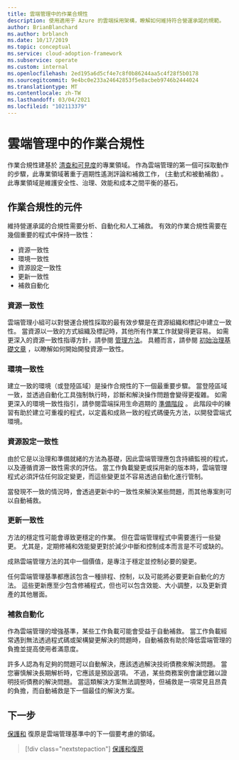 ```yaml
---
title: 雲端管理中的作業合規性
description: 使用適用于 Azure 的雲端採用架構，瞭解如何維持符合營運承諾的規範。
author: BrianBlanchard
ms.author: brblanch
ms.date: 10/17/2019
ms.topic: conceptual
ms.service: cloud-adoption-framework
ms.subservice: operate
ms.custom: internal
ms.openlocfilehash: 2ed195a6d5cf4e7c8f0b86244aa5c4f28f5b0178
ms.sourcegitcommit: 9e4bc0e233a24642853f5e8acbeb9746b2444024
ms.translationtype: MT
ms.contentlocale: zh-TW
ms.lasthandoff: 03/04/2021
ms.locfileid: "102113379"
---
```

# <a name="operational-compliance-in-cloud-management"></a>雲端管理中的作業合規性

作業合規性建基於 [清查和可見度](./inventory.md)的專業領域。 作為雲端管理的第一個可採取動作的步驟，此專業領域著重于週期性遙測評論和補救工作， (主動式和被動補救) 。 此專業領域是維護安全性、治理、效能和成本之間平衡的基石。

## <a name="components-of-operations-compliance"></a>作業合規性的元件

維持營運承諾的合規性需要分析、自動化和人工補救。 有效的作業合規性需要在幾個重要的程式中保持一致性：

- 資源一致性
- 環境一致性
- 資源設定一致性
- 更新一致性
- 補救自動化

### <a name="resource-consistency"></a>資源一致性

雲端管理小組可以對營運合規性採取的最有效步驟是在資源組織和標記中建立一致性。 當資源以一致的方式組織及標記時，其他所有作業工作就變得更容易。 如需更深入的資源一致性指導方針，請參閱 [管理方法](../../govern/index.md)。 具體而言，請參閱 [初始治理基礎文章](../../govern/initial-foundation.md) ，以瞭解如何開始開發資源一致性。

### <a name="environment-consistency"></a>環境一致性

建立一致的環境（或登陸區域）是操作合規性的下一個最重要步驟。 當登陸區域一致，並透過自動化工具強制執行時，診斷和解決操作問題會變得更複雜。 如需更深入的環境一致性指引，請參閱雲端採用生命週期的 [準備階段](../../ready/index.md) 。 此階段中的練習有助於建立可重複的程式，以定義和成熟一致的程式碼優先方法，以開發雲端式環境。

### <a name="resource-configuration-consistency"></a>資源設定一致性

由於它是以治理和準備就緒的方法為基礎，因此雲端管理應包含持續監視的程式，以及遵循資源一致性需求的評估。 當工作負載變更或採用新的版本時，雲端管理程式必須評估任何設定變更，而這些變更並不容易透過自動化進行管制。

當發現不一致的情況時，會透過更新中的一致性來解決某些問題，而其他專案則可以自動補救。

### <a name="update-consistency"></a>更新一致性

方法的穩定性可能會導致更穩定的作業。 但在雲端管理程式中需要進行一些變更。 尤其是，定期修補和效能變更對於減少中斷和控制成本而言是不可或缺的。

成熟雲端管理方法的其中一個價值，是專注于穩定並控制必要的變更。

任何雲端管理基準都應該包含一種排程、控制，以及可能將必要更新自動化的方法。 這些更新應至少包含修補程式，但也可以包含效能、大小調整，以及更新資產的其他層面。

### <a name="remediation-automation"></a>補救自動化

作為雲端管理的增強基準，某些工作負載可能會受益于自動補救。 當工作負載經常遇到無法透過程式碼或架構變更解決的問題時，自動補救有助於降低雲端管理的負擔並提高使用者滿意度。

許多人認為有足夠的問題可以自動解決，應該透過解決技術債務來解決問題。 當您審慎解決長期解析時，它應該是預設選項。 不過，某些商務案例會讓您難以證明技術債務的解決問題。 當這類解決方案無法調整時，但補救是一項常見且昂貴的負擔，而自動補救是下一個最佳的解決方案。

## <a name="next-steps"></a>下一步

[保護和](./protect.md) 復原是雲端管理基準中的下一個要考慮的領域。

> [!div class="nextstepaction"]
> [保護和復原](./protect.md)
